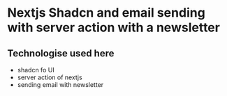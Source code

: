 # Nextjs Shadcn and email sending with server action with a newsletter

## Technologise used here

- shadcn fo UI
- server action of nextjs
- sending email with newsletter
